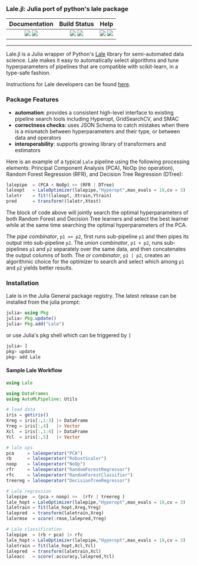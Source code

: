 ### Lale.jl: Julia port of python's lale package

| **Documentation** | **Build Status** | **Help** |
|:---:|:---:|:---:|
| [![][docs-dev-img]][docs-dev-url] [![][docs-stable-img]][docs-stable-url] | [![][travis-img]][travis-url] [![][codecov-img]][codecov-url] | [![][slack-img]][slack-url] [![][gitter-img]][gitter-url] |

---------
Lale.jl is a Julia wrapper of Python's [Lale](https://github.com/ibm/lale) library for semi-automated data science. Lale makes it easy to automatically select algorithms and tune hyperparameters of pipelines that are compatible with scikit-learn, in a type-safe fashion.

Instructions for Lale developers can be found [here](./docs/DevInstruction.md).

### Package Features
- __automation__: provides a consistent high-level interface to existing pipeline search tools including Hyperopt, GridSearchCV, and SMAC
- __correctness checks__: uses JSON Schema to catch mistakes when there is a mismatch between hyperparameters and their type, or between data and operators
- __interoperability__: supports growing library of transformers and estimators

Here is an example of a typical `Lale` pipeline using the following processing elements: Principal 
Component Analysis (PCA), NoOp (no operation), Random Forest Regression (RFR), 
and Decision Tree Regression (DTree):

```julia
lalepipe  = (PCA + NoOp) >> (RFR | DTree)
laleopt   = LaleOptimizer(lalepipe,"Hyperopt",max_evals = 10,cv = 3)
laletr    = fit!(laleopt, Xtrain,Ytrain)
pred      = transform!(laletr,Xtest)
```
The block of code above will jointly search the optimal hyperparameters 
of both Random Forest and Decision Tree learners and select the best 
learner while at the same time searching the optimal hyperparameters
of the PCA. 

The *pipe combinator*, `p1 >> p2`, first runs sub-pipeline
`p1` and then pipes its output into sub-pipeline `p2`.
The *union combinator*, `p1 + p2`, runs sub-pipelines `p1` and `p2` separately
over the same data, and then concatenates the output columns of both.
The *or combinator*, `p1 | p2`, creates an algorithmic choice for the optimizer
to search and select which among `p1` and `p2` yields better results.

### Installation
Lale is in the Julia General package registry. The latest
release can be installed from the julia prompt:
```julia
julia> using Pkg
julia> Pkg.update()
julia> Pkg.add("Lale")
```
or use Julia's pkg shell which can be triggered by `]`
```julia
julia> ]
pkg> update
pkg> add Lale
```

#### Sample Lale Workflow
```julia
using Lale

using DataFrames
using AutoMLPipeline: Utils

# load data
iris = getiris()
Xreg = iris[:,1:3] |> DataFrame
Yreg = iris[:,4]   |> Vector
Xcl  = iris[:,1:4] |> DataFrame
Ycl  = iris[:,5]   |> Vector

# lale ops
pca     = laleoperator("PCA")
rb      = laleoperator("RobustScaler")
noop    = laleoperator("NoOp")
rfr     = laleoperator("RandomForestRegressor")
rfc     = laleoperator("RandomForestClassifier")
treereg = laleoperator("DecisionTreeRegressor")

# Lale regression
lalepipe  = (pca + noop) >>  (rfr | treereg )
lale_hopt = LaleOptimizer(lalepipe,"Hyperopt",max_evals = 10,cv = 3)
laletrain = fit(lale_hopt,Xreg,Yreg)
lalepred  = transform(laletrain,Xreg)
lalermse  = score(:rmse,lalepred,Yreg)

# Lale classification
lalepipe  = (rb + pca) |> rfc
lale_hopt = LaleOptimizer(lalepipe,"Hyperopt",max_evals = 10,cv = 3)
laletrain = fit(lale_hopt,Xcl,Ycl)
lalepred  = transform(laletrain,Xcl)
laleacc   = score(:accuracy,lalepred,Ycl)
```


[contrib-url]: https://github.com/IBM/Lale.jl/blob/main/CONTRIBUTORS.md
[issues-url]: https://github.com/IBM/Lale.jl/issues

[discourse-tag-url]: https://discourse.julialang.org/

[gitter-url]: https://gitter.im/AutoMLPipelineLearning/community
[gitter-img]: https://badges.gitter.im/ppalmes/TSML.jl.svg

[slack-img]: https://img.shields.io/badge/chat-on%20slack-yellow.svg
[slack-url]: https://julialang.slack.com/

[docs-stable-img]: https://img.shields.io/badge/docs-stable-blue.svg
[docs-stable-url]: https://ibm.github.io/Lale.jl/stable/
[docs-dev-img]: https://img.shields.io/badge/docs-dev-blue.svg
[docs-dev-url]: https://ibm.github.io/Lale.jl/dev/

[travis-img]: https://github.com/IBM/Lale.jl/actions/workflows/ci.yml/badge.svg
[travis-url]: https://github.com/IBM/Lale.jl/actions/workflows/ci.yml

[codecov-img]: https://codecov.io/gh/IBM/Lale.jl/branch/main/graph/badge.svg?token=YK62W9KQ2T
[codecov-url]: https://codecov.io/gh/IBM/Lale.jl
